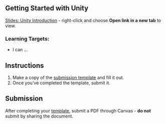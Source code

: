 ---
---

[//]: # ( <p><iframe src="https://douglasurner.github.io/GDP1/units/4/assignments/1-unity-intro/" width="100%" height="666px"></iframe></p> )

## Getting Started with Unity

[slides]: <https://gitpitch.com/DouglasUrner/GDP1?p=units/4/assignments/1-unity-intro>
[template]: https://docs.google.com/document/d/1Ik5NpGtfq0hYAc9XHu7-K6PYTf-SPlwH-qFgQGO-hDo/edit?usp=sharing

[Slides: Unity Introduction][slides] - right-click and choose **Open link in a new tab** to view.

### Learning Targets:

* I can ...

## Instructions

1. Make a copy of the [submission template][template] and fill it out.
1. Once you've completed the template, submit it.

## Submission

After completing your [template][], submit a PDF through Canvas - **do not** submit by sharing the document.

